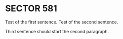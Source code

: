 # SECTOR 581
Test of the first sentence.
Test of the second sentence.

Third sentence should start the second paragraph.